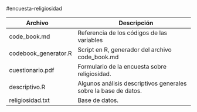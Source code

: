 #encuesta-religiosidad

Archivo                 |     Descripción 
-----------             |---------------
code_book.md            |Referencia de los códigos de las variables
codebook_generator.R    |Script en R, generador del archivo code_book.md
cuestionario.pdf        |Formulario de la encuesta sobre religiosidad.
descriptivo.R           |Algunos análisis descriptivos generales sobre la base de datos.
religiosidad.txt        |Base de datos.
